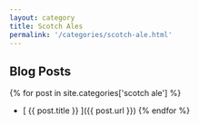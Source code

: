 ```yaml
---
layout: category
title: Scotch Ales
permalink: '/categories/scotch-ale.html'
---
```


## Blog Posts

{% for post in site.categories['scotch ale'] %}
  *  [ {{ post.title }} ]({{ post.url }})
{% endfor %}
